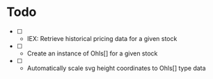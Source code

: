 # Todo

- [ ] - IEX: Retrieve historical pricing data for a given stock
- [ ] - Create an instance of Ohls[] for a given stock
- [ ] - Automatically scale svg height coordinates to Ohls[] type data
